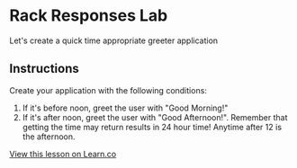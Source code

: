 # Rack Responses Lab

Let's create a quick time appropriate greeter application

## Instructions

Create your application with the following conditions: 

  1. If it's before noon, greet the user with "Good Morning!"
  2. If it's after noon, greet the user with "Good Afternoon!". Remember that getting the time may return results in 24 hour time! Anytime after 12 is the afternoon.

<a href='https://learn.co/lessons/rack-responses-lab' data-visibility='hidden'>View this lesson on Learn.co</a>
